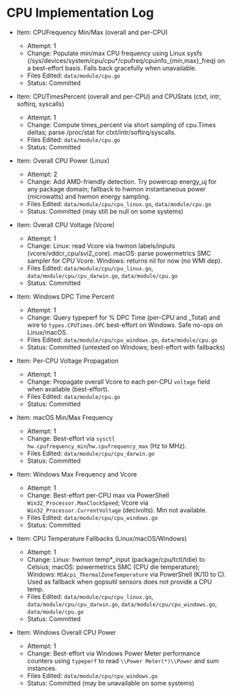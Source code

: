 # CPU Implementation Log

- Item: CPUFrequency Min/Max (overall and per-CPU)
  - Attempt: 1
  - Change: Populate min/max CPU frequency using Linux sysfs (/sys/devices/system/cpu/cpu\*/cpufreq/cpuinfo\_{min,max}\_freq) on a best-effort basis. Falls back gracefully when unavailable.
  - Files Edited: `data/module/cpu.go`
  - Status: Committed

- Item: CPUTimesPercent (overall and per-CPU) and CPUStats (ctxt, intr, softirq, syscalls)
  - Attempt: 1
  - Change: Compute times_percent via short sampling of cpu.Times deltas; parse /proc/stat for ctxt/intr/softirq/syscalls.
  - Files Edited: `data/module/cpu.go`
  - Status: Committed

- Item: Overall CPU Power (Linux)
  - Attempt: 2
  - Change: Add AMD-friendly detection. Try powercap energy_uj for any package domain; fallback to hwmon instantaneous power (microwatts) and hwmon energy sampling.
  - Files Edited: `data/module/cpu/cpu_linux.go`, `data/module/cpu.go`
  - Status: Committed (may still be null on some systems)

- Item: Overall CPU Voltage (Vcore)
  - Attempt: 1
  - Change: Linux: read Vcore via hwmon labels/inputs (vcore/vddcr_cpu/svi2_core). macOS: parse powermetrics SMC sampler for CPU Vcore. Windows: returns nil for now (no WMI dep).
  - Files Edited: `data/module/cpu/cpu_linux.go`, `data/module/cpu/cpu_darwin.go`, `data/module/cpu.go`
  - Status: Committed

- Item: Windows DPC Time Percent
  - Attempt: 1
  - Change: Query typeperf for % DPC Time (per-CPU and _Total) and wire to `types.CPUTimes.DPC` best-effort on Windows. Safe no-ops on Linux/macOS.
  - Files Edited: `data/module/cpu/cpu_windows.go`, `data/module/cpu.go`
  - Status: Committed (untested on Windows; best-effort with fallbacks)

- Item: Per-CPU Voltage Propagation
  - Attempt: 1
  - Change: Propagate overall Vcore to each per-CPU `voltage` field when available (best-effort).
  - Files Edited: `data/module/cpu.go`
  - Status: Committed

- Item: macOS Min/Max Frequency
  - Attempt: 1
  - Change: Best-effort via `sysctl` `hw.cpufrequency_min`/`hw.cpufrequency_max` (Hz to MHz).
  - Files Edited: `data/module/cpu/cpu_darwin.go`
  - Status: Committed

- Item: Windows Max Frequency and Vcore
  - Attempt: 1
  - Change: Best-effort per-CPU max via PowerShell `Win32_Processor.MaxClockSpeed`; Vcore via `Win32_Processor.CurrentVoltage` (decivolts). Min not available.
  - Files Edited: `data/module/cpu/cpu_windows.go`
  - Status: Committed

- Item: CPU Temperature Fallbacks (Linux/macOS/Windows)
  - Attempt: 1
  - Change: Linux: hwmon temp*_input (package/cpu/tctl/tdie) to Celsius; macOS: powermetrics SMC (CPU die temperature); Windows: `MSAcpi_ThermalZoneTemperature` via PowerShell (K/10 to C). Used as fallback when gopsutil sensors does not provide a CPU temp.
  - Files Edited: `data/module/cpu/cpu_linux.go`, `data/module/cpu/cpu_darwin.go`, `data/module/cpu/cpu_windows.go`, `data/module/cpu.go`
  - Status: Committed

- Item: Windows Overall CPU Power
  - Attempt: 1
  - Change: Best-effort via Windows Power Meter performance counters using `typeperf` to read `\\Power Meter(*)\\Power` and sum instances.
  - Files Edited: `data/module/cpu/cpu_windows.go`
  - Status: Committed (may be unavailable on some systems)
